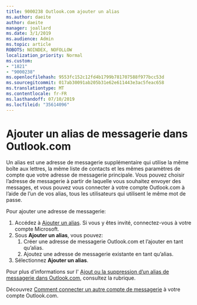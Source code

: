 ```yaml
---
title: 9000238 Outlook.com ajouter un alias
ms.author: daeite
author: daeite
manager: joallard
ms.date: 3/1/2019
ms.audience: Admin
ms.topic: article
ROBOTS: NOINDEX, NOFOLLOW
localization_priority: Normal
ms.custom:
- "1821"
- "9000238"
ms.openlocfilehash: 9553fc152c12fd4b1799b781707588f977bcc53d
ms.sourcegitcommit: 017ab30091ab205b31e62e611443e3ac5feac658
ms.translationtype: MT
ms.contentlocale: fr-FR
ms.lasthandoff: 07/10/2019
ms.locfileid: "35614096"
---
```

# <a name="add-an-email-alias-in-outlookcom"></a>Ajouter un alias de messagerie dans Outlook.com

Un alias est une adresse de messagerie supplémentaire qui utilise la même boîte aux lettres, la même liste de contacts et les mêmes paramètres de compte que votre adresse de messagerie principale. Vous pouvez choisir l’adresse de messagerie à partir de laquelle vous souhaitez envoyer des messages, et vous pouvez vous connecter à votre compte Outlook.com à l’aide de l’un de vos alias, tous les utilisateurs qui utilisent le même mot de passe.

Pour ajouter une adresse de messagerie:

1. Accédez à [Ajouter un alias](https://go.microsoft.com/fwlink/p/?linkid=864833). Si vous y êtes invité, connectez-vous à votre compte Microsoft.
2. Sous **Ajouter un alias**, vous pouvez:
    1. Créer une adresse de messagerie Outlook.com et l’ajouter en tant qu’alias.
    2. Ajoutez une adresse de messagerie existante en tant qu’alias.
3. Sélectionnez **Ajouter un alias**.

Pour plus d’informations sur l' [Ajout ou la suppression d’un alias de messagerie dans Outlook.com](https://support.office.com/article/459b1989-356d-40fa-a689-8f285b13f1f2?wt.mc_id=Office_Outlook_com_Alchemy), consultez la rubrique.  

Découvrez [Comment connecter un autre compte de messagerie](https://support.office.com/article/c5224df4-5885-4e79-91ba-523aa743f0ba?wt.mc_id=Office_Outlook_com_Alchemy) à votre compte Outlook.com.